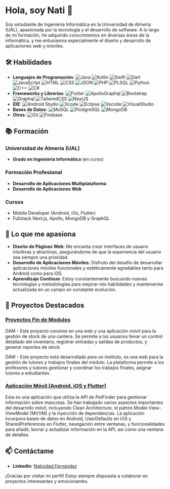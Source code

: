# Hola, soy Nati 👋

Soy estudiante de Ingeniería Informática en la Universidad de Almería (UAL), apasionada por la tecnología y el desarrollo de software. A lo largo de mi formación, he adquirido conocimientos en diversas áreas de la informática, y me entusiasma especialmente el diseño y desarrollo de aplicaciones web y móviles.

## 🛠️ Habilidades

- **Lenguajes de Programación**: ![Java](https://img.shields.io/badge/Java-ED8B00?style=for-the-badge&logo=java&logoColor=white) ![Kotlin](https://img.shields.io/badge/Kotlin-B125EA?style=for-the-badge&logo=kotlin&logoColor=white) ![Swift](https://img.shields.io/badge/Swift-FA7343?style=for-the-badge&logo=swift&logoColor=white) ![Dart](https://img.shields.io/badge/Dart-0175C2?style=for-the-badge&logo=dart&logoColor=white) ![JavaScript](https://img.shields.io/badge/JavaScript-323330?style=for-the-badge&logo=javascript&logoColor=F7DF1E) ![HTML](https://img.shields.io/badge/HTML5-E34F26?style=for-the-badge&logo=html5&logoColor=white) ![CSS](https://img.shields.io/badge/CSS3-1572B6?style=for-the-badge&logo=css3&logoColor=white) ![JSON](https://img.shields.io/badge/json-5E5C5C?style=for-the-badge&logo=json&logoColor=white) ![PHP](https://img.shields.io/badge/PHP-777BB4?style=for-the-badge&logo=php&logoColor=white) ![PLSQL](https://img.shields.io/badge/PLSQL-F80000?style=for-the-badge&logo=oracle&logoColor=black) ![Python](https://img.shields.io/badge/Python-FFD43B?style=for-the-badge&logo=python&logoColor=blue) ![C++](https://img.shields.io/badge/C%2B%2B-00599C?style=for-the-badge&logo=c%2B%2B&logoColor=white) ![C#](https://img.shields.io/badge/C%23-239120?style=for-the-badge&logo=csharp&logoColor=white)
- **Frameworks y Librerías**: ![Flutter](https://img.shields.io/badge/Flutter-02569B?style=for-the-badge&logo=flutter&logoColor=white) ![ApolloGraphql](https://img.shields.io/badge/Apollo%20GraphQL-311C87?&style=for-the-badge&logo=Apollo%20GraphQL&logoColor=white) ![Bootstrap](https://img.shields.io/badge/Bootstrap-563D7C?style=for-the-badge&logo=bootstrap&logoColor=white) ![Graphql](https://img.shields.io/badge/GraphQl-E10098?style=for-the-badge&logo=graphql&logoColor=white) ![TailwindCSS](https://img.shields.io/badge/Tailwind_CSS-38B2AC?style=for-the-badge&logo=tailwind-css&logoColor=white) ![NextJS](https://img.shields.io/badge/next%20js-000000?style=for-the-badge&logo=nextdotjs&logoColor=white)
- **IDE**: ![Android Studio](	https://img.shields.io/badge/Android_Studio-3DDC84?style=for-the-badge&logo=android-studio&logoColor=white) ![Xcode](https://img.shields.io/badge/Xcode-007ACC?style=for-the-badge&logo=Xcode&logoColor=white) ![Eclipse](https://img.shields.io/badge/Eclipse-2C2255?style=for-the-badge&logo=eclipse&logoColor=white) ![Vscode](https://img.shields.io/badge/VSCode-0078D4?style=for-the-badge&logo=visual%20studio%20code&logoColor=white) ![VisualStudio](https://img.shields.io/badge/Visual_Studio-5C2D91?style=for-the-badge&logo=visual%20studio&logoColor=white) 
- **Bases de Datos**: ![MuSQL](https://img.shields.io/badge/MySQL-005C84?style=for-the-badge&logo=mysql&logoColor=white) ![PostgreSQL](https://img.shields.io/badge/PostgreSQL-316192?style=for-the-badge&logo=postgresql&logoColor=white) ![MongoDB](https://img.shields.io/badge/MongoDB-4EA94B?style=for-the-badge&logo=mongodb&logoColor=white)
- **Otros**: ![Git](https://img.shields.io/badge/Git-F05032?style=for-the-badge&logo=git&logoColor=white) ![Firebase](https://img.shields.io/badge/firebase-ffca28?style=for-the-badge&logo=firebase&logoColor=black)

## 📚 Formación

### Universidad de Almería (UAL)
- **Grado en Ingeniería Informática** (en curso)

### Formación Profesional
- **Desarrollo de Aplicaciones Multiplataforma**
- **Desarrollo de Aplicaciones Web**

### Cursos
- Mobile Developer (Android, iOs, Flutter)
- Fullstack Next.js, Apollo, MongoDB y GraphQL

## 🌟 Lo que me apasiona

- **Diseño de Páginas Web**: Me encanta crear interfaces de usuario intuitivas y atractivas, asegurándome de que la experiencia del usuario sea siempre una prioridad.
- **Desarrollo de Aplicaciones Móviles**: Disfruto del desafío de desarrollar aplicaciones móviles funcionales y estéticamente agradables tanto para Android como para iOS.
- **Aprendizaje Continuo**: Estoy constantemente buscando nuevas tecnologías y metodologías para mejorar mis habilidades y mantenerme actualizada en un campo en constante evolución.

## 🚀 Proyectos Destacados

### [Proyectos Fin de Modulos](enlace-al-proyecto)
DAM - Este proyecto consiste en una web y una aplicación móvil para la gestión de stock de una cantera. Se permite a los usuarios llevar un control detallado del inventario, registrar entradas y salidas de productos, y generar reportes de stock. 

DAW - Este proyecto está desarrollado para un instituto, es una web para la gestión de tutores y trabajos finales del módulo. La plataforma permite a los profesores y tutores gestionar y coordinar los trabajos finales, asignar tutores a estudiantes. 

### [Aplicación Móvil (Android, iOS y Flutter)](enlace-al-proyecto)
Esta es una aplicación que utiliza la API de PetFinder para gestionar información sobre mascotas. Se han trabajado varios aspectos importantes del desarrollo móvil, incluyendo Clean Architecture, el patrón Model-View-ViewModel (MVVM) y la inyección de dependencias. La aplicación incorpora bases de datos en Android, UserDefaults en iOS y SharedPreferences en Flutter, navegación entre ventanas, y funcionalidades para añadir, borrar y actualizar información en la API, así como una ventana de detalles.

## 📫 Contáctame

- **LinkedIn**: [Natividad Fernández](www.linkedin.com/in/natividad-fernández-582264234)

¡Gracias por visitar mi perfil! Estoy siempre dispuesta a colaborar en proyectos interesantes y emocionantes.

